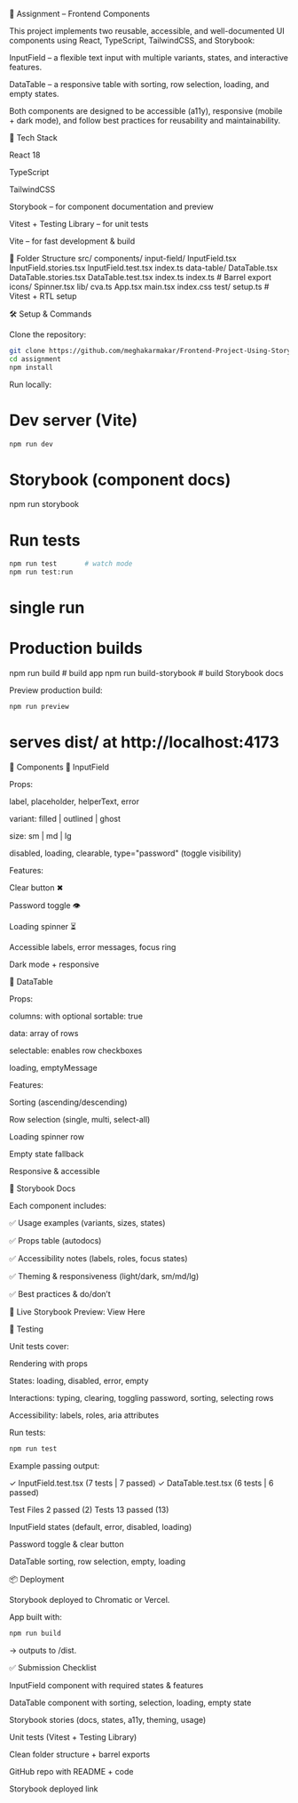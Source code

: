 📖 Assignment – Frontend Components

This project implements two reusable, accessible, and well-documented UI components using React, TypeScript, TailwindCSS, and Storybook:

InputField – a flexible text input with multiple variants, states, and interactive features.

DataTable – a responsive table with sorting, row selection, loading, and empty states.

Both components are designed to be accessible (a11y), responsive (mobile + dark mode), and follow best practices for reusability and maintainability.

🚀 Tech Stack

React 18

TypeScript

TailwindCSS

Storybook – for component documentation and preview

Vitest + Testing Library – for unit tests

Vite – for fast development & build

📂 Folder Structure
src/
  components/
    input-field/
      InputField.tsx
      InputField.stories.tsx
      InputField.test.tsx
      index.ts
    data-table/
      DataTable.tsx
      DataTable.stories.tsx
      DataTable.test.tsx
      index.ts
    index.ts        # Barrel export
  icons/
    Spinner.tsx
  lib/
    cva.ts
  App.tsx
  main.tsx
  index.css
test/
  setup.ts          # Vitest + RTL setup

🛠️ Setup & Commands

Clone the repository:

``` bash 
git clone https://github.com/meghakarmakar/Frontend-Project-Using-Storybook.git
cd assignment
npm install
```


Run locally:

# Dev server (Vite)
``` bash
npm run dev
```

# Storybook (component docs)
npm run storybook

# Run tests
``` bash 
npm run test       # watch mode
npm run test:run
```
  # single run

# Production builds
npm run build             # build app
npm run build-storybook   # build Storybook docs


Preview production build:

``` bash 
npm run preview
```
# serves dist/ at http://localhost:4173

🧩 Components
🔹 InputField

Props:

label, placeholder, helperText, error

variant: filled | outlined | ghost

size: sm | md | lg

disabled, loading, clearable, type="password" (toggle visibility)

Features:

Clear button ✖

Password toggle 👁️

Loading spinner ⏳

Accessible labels, error messages, focus ring

Dark mode + responsive

🔹 DataTable

Props:

columns: with optional sortable: true

data: array of rows

selectable: enables row checkboxes

loading, emptyMessage

Features:

Sorting (ascending/descending)

Row selection (single, multi, select-all)

Loading spinner row

Empty state fallback

Responsive & accessible

📖 Storybook Docs

Each component includes:

✅ Usage examples (variants, sizes, states)

✅ Props table (autodocs)

✅ Accessibility notes (labels, roles, focus states)

✅ Theming & responsiveness (light/dark, sm/md/lg)

✅ Best practices & do/don’t

📍 Live Storybook Preview: View Here

🧪 Testing

Unit tests cover:

Rendering with props

States: loading, disabled, error, empty

Interactions: typing, clearing, toggling password, sorting, selecting rows

Accessibility: labels, roles, aria attributes

Run tests:

``` bash 
npm run test
```


Example passing output:

✓ InputField.test.tsx (7 tests | 7 passed)
✓ DataTable.test.tsx (6 tests | 6 passed)

Test Files  2 passed (2)
Tests       13 passed (13)



InputField states (default, error, disabled, loading)

Password toggle & clear button

DataTable sorting, row selection, empty, loading

📦 Deployment

Storybook deployed to Chromatic or Vercel.

App built with:

``` bash 
npm run build
```


→ outputs to /dist.

✅ Submission Checklist

 InputField component with required states & features

 DataTable component with sorting, selection, loading, empty state

 Storybook stories (docs, states, a11y, theming, usage)

 Unit tests (Vitest + Testing Library)

 Clean folder structure + barrel exports

 GitHub repo with README + code

 Storybook deployed link

